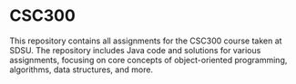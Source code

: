 # CSC300
This repository contains all assignments for the CSC300 course taken at SDSU. The repository includes Java code and solutions for various assignments, focusing on core concepts of object-oriented programming, algorithms, data structures, and more.
